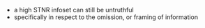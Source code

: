 - a high STNR infoset can still be untruthful
- specifically in respect to the omission, or framing of information